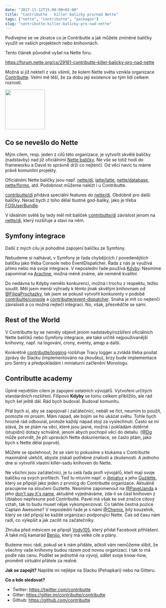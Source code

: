 ```yaml
---
date: "2017-11-12T15:00:00+02:00"
title: "Contributte - killer balicky pro/nad Nette"
tags: ["nette", "contributte", "packages"]
slug: "contributte-killer-balicky-pro-nad-nette"
---
```


Podívejme se ve zkratce co je Contributte a jak můžete zmíněné balíčky využít ve vašich projektech nebo knihovnách.

<!--more-->

<p class="alert alert-warning falert falert-inline-block">
Tento článek původně vyšel na Nette foru.
</p>

<a href="https://forum.nette.org/cs/29161-contributte-killer-balicky-pro-nad-nette">https://forum.nette.org/cs/29161-contributte-killer-balicky-pro-nad-nette</a>

Možná si již nekteří z vás všimli, že kolem Nette světa vznikla organizace [Contributte](https://github.com/contributte). Velmi mě těší, že za dobu jeji existence se tým lidí celkem rozrostl.

<div>
	<img class="w-48 mx-auto" src="https://avatars.githubusercontent.com/contributte" width="128">
</div>


## Co se nevešlo do Nette

Mým cílem, resp. jeden z cílů této organizace, je vytvořit skvělé balíčky (nadstavby) nad již oficiálními [Nette balíčky](https://nette.org/cs/packages). Ne vše se totiž hodí do frameworku a David to správně drží co nejtenčí. Od věcí navíc tu máme právě komunitní projekty.

Oficiálními Nette balíčky jsou např. [nette/di](https://github.com/nette/di), [latte/latte](https://github.com/nette/latte), [nette/database](https://github.com/nette/database), [nette/forms](https://github.com/nette/forms), atd. Podobnost můžeme nalézt i u Contributte.

[contributte/di](https://github.com/contributte/di) přidává speciální features do [nette/di](https://github.com/nette/di). Obdobně pro další balíčky. Nerad bych z toho dělal tlustné god-balíky, jako je třeba [FOSUserBundle](https://github.com/FriendsOfSymfony/FOSUserBundle).

V ideálním světě by tedy měl mít balíček [contributte/di](https://github.com/contributte/di) závislost jenom na [nette/di](https://github.com/nette/di), který rozšiřuje a staví na něm.

## Symfony integrace

Další z mých cílu je pohodlné zapojení balíčku ze Symfony.

Nebudeme si nalhávat, v Symfony je řada chybějících / povedenějších balíčku jako třeba Console nebo EventDispatcher. Řada z nás je využívá přímo nebo má svoje integrace. V neposlední řade používá [Kdyby](https://github.com/Kdyby). Nesmíme zapomínat na [Arachne](https://github.com/Arachne/), možná méně známe, ale neméně kvalitní.

Do nedávna tu Kdyby nemělo konkurenci, možná i trochu z respektu, težko soudit. Měl jsem menší výhrady k těmto jinak skvělým knihovnam od [@FilipaProchazky](https://github.com/fprochazka), tak jsem se pokusil vytvořit konkurenty v podobě [contributte/console](https://github.com/contributte/console) a [contributte/event-dispatcher](https://github.com/contributte/event-dispatcher). Snaha je mít co nejtenčí závislosti a co možná nejtečí integraci. No, však, přesvědčte se sami.

## Rest of the World

V Contributte by se neměly objevit jenom nadstavby/rozšíření oficiálních Nette balíčků nebo Symfony integrace, ale také určitě nejpoužívanější knihovny, např. na logování, crony, eventy, amqp a další.

Konkrétně [contributte/logging](https://github.com/contributte/logging) rozšiřuje Tracy logger a zvládá třeba posílat zprávy do Slacku (implementováno na zkoušku), brzy bude implementace pro Sentry a předpokládám i miniaturní začlenění Monologu.


## Contributte academy

Úplně největším cílem je zapojení ostatních vývojářů. Vytvoření určitých standardních rozšíření. Filipovo **Kdyby** se tomu celkem přiblížilo, ale rád bych šel ještě dál. Rád bych budoval. Budoval komunitu.

Přál bych si, aby se zapojovali i začátečníci, nebáli se říct, neumím to použít, pomozte mi prosím. Mám nápad, ale bojím se ho ukázat světu. Tohle bych hrozně rád odboural, protože každý nápad stojí za vyslechnutí. Často se mi stává, že se ptám na věci, které jsou jasné, možná i pokládám dotěrné (stupidni) dotazy schválně, jenom abych pochopil věci do detailu. ([@Dg](https://github.com/dg) může potvrdit, že při upravách Nette dokumentace, se často ptám, jako bych s Nette dělal poprvé).

Můžete se spolehnout, že se vám to pokusíme s klukama v Contributte maximálně ulehčit, abyste získali potřebné znalosti a zkušenosti. A jednoho dne si vytvořili vlastní killer-sadu knihoven do Nette.

Ne všichni jsou začátečníci, je tu celá řada profi vývojářů, kteří mají svoje balíčku na svých profilech. Teď tu mluvím např. o
[@matyx](https://github.com/matyx) a jeho [Guzlette](https://github.com/matyx/Guzzlette), který se připojil jako jeden z prvnícg do
Contributte organizace. Aktuálně pracujeme na sloučení Guzlette. Nesmíme zapomenout na [@PavelJanda](https://github.com/PavelJanda)
a jeho [don't say it's name](https://github.com/ublaboo), aktuálně vyjednáváme, zda-li se část knihoven z Ublaboo nepřesune pod Contributte. Pavel má však ke své značce citový vztah, tak to budu muset nějak vykompenzovat. Co takhle čestná pozice Captain Awesome? V neposlední řade je s námi [@Chemix](https://github.com/chemix), bilý kouzelník, který se rád připojí ke každé organizaci podporující Nette. Čas od času nám radí, co vylepšit a jak zacílít na začátečníky.

Zhruba před měsícem se připojil [Vody105](https://github.com/Vody105), který přidal Facebook přihlášení. A také můj kamarád [Benijo](https://github.com/benijo), který má velké cíle a plány.

Budeme moc rádi, pokud se k nám přidáte, ačkoli vám nemůžeme slíbit, že všechny vaše knihovny budou rázem pod novou organizací. I tak to má podle nás cenu. Podílet se jednotně na vývoji, sdílet svoje know-how, proměnit virtuální přátele za realné.

**Jak se zapojit?** Napište mi nejlépe na Slacku (Pehapkari) nebo na Gitteru.

**Co a kde sledovat?**

- Twitter: https://twitter.com/contributte
- Gitter: https://gitter.im/contributte/contributte
- Github: https://github.com/contributte

